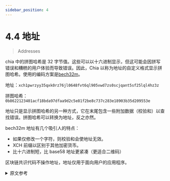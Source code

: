 ```yaml
---
sidebar_position: 4
---
```


# 4.4 地址

> Addresses

chia 中的拼图哈希是 32 字节值。这些可以以十六进制显示，但这可能会因拼写错误和糟糕的用户体验而导致错误。因此，Chia 以称为地址的自定义格式显示拼图哈希。使用的编码方案是[bech32m](https://github.com/bitcoin/bips/blob/master/bip-0350.mediawiki)。

地址：`xch1pwrzyy35qxk0rz76jl0648fvt6ql905vwd7zs0scjqant5sf25lql4hz3z`

拼图哈希：`0b8622123401acf18bda97dfaa9d2c5e81f2be8c737c283e18903b35d209553e`

地址只是显示拼图哈希的另一种方式，它在末尾包含一些附加数据（校验和）以查找错误。拼图哈希可以转换为地址，反之亦然。

bech32m 地址有几个吸引人的特点：

- 如果仅修改一个字符，则校验和会使地址无效。
- XCH 前缀以区别于其他加密货币。
- 比十六进制短，比 base58 地址更紧凑（更适合二维码）

区块链共识代码不操作地址，地址仅用于面向用户的应用程序。

<details>
<summary>原文参考</summary>

Puzzle hashes in chia are 32 byte values. These can be displayed in hex, but this can lead to errors due to typos, and a
poor user experience. Therefore, Chia displays puzzle hashes in a custom format called an address.
The encoding scheme used is [bech32m](https://github.com/bitcoin/bips/blob/master/bip-0350.mediawiki).

Address: `xch1pwrzyy35qxk0rz76jl0648fvt6ql905vwd7zs0scjqant5sf25lql4hz3z`

Puzzle hash: `0b8622123401acf18bda97dfaa9d2c5e81f2be8c737c283e18903b35d209553e`

An address is just a different way to display the puzzle hash, that contains some additional data (checksum) at the
end to find errors. Puzzle hashes can be converted to addresses and vice versa. 

bech32m addresses have several features which make them attractive:
* Checksum which makes addresses invalid if only one character is modified.
* An XCH prefix to distinguish from other cryptocurrencies.
* Shorter than hex, and more compact than base58 addresses (and fit better in QR codes)


The blockchain consensus code does not operate with addresses, addresses are only used in user facing applications.

</details>
